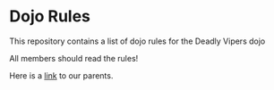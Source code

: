 Dojo Rules
==========

This repository contains a list of dojo rules for the Deadly Vipers dojo

All members should read the rules!

Here is a [link](https://github.com/deadlyvipers) to our parents.


